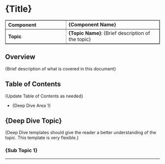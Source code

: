 <!--
DeepDive Template
- Focus on providing comprehensive understanding of the topic
- Replace all {placeholders} with relevant content
- This template provides a suggested structure - adapt it to make sense for your specific content
    - The goal is clarity and usability for the reader

Styling
- Images should be placed in the `./images` folder and referenced
- Any code block or JSON should be wrapped in triple backticks (```) with language identifier
- References to Azure Local public documentation should always direct to the latest version

You can use this regex to find placeholders that need to be replaced (search by Regex in your editor): \{([^}]+)\}
-->

# {Title}

<table border="1" cellpadding="6" cellspacing="0" style="border-collapse:collapse; margin-bottom:1em;">
  <tr>
    <th style="text-align:left; width: 180px;">Component</th>
    <td><strong>{Component Name}</strong></td>
  </tr>
  <tr>
    <th style="text-align:left; width: 180px;">Topic</th>
    <td><strong>{Topic Name}</strong>: {Brief description of the topic}</td>
  </tr>
</table>

## Overview

{Brief description of what is covered in this document}

## Table of Contents

{Update Table of Contents as needed}

- {Deep Dive Area 1}

## {Deep Dive Topic}

{Deep Dive templates should give the reader a better understanding of the topic. This template is very flexible.}

### {Sub Topic 1}

---
